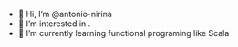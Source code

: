- 👋 Hi, I’m @antonio-nirina
- 👀 I’m interested in .
- 🌱 I’m currently learning functional programing like Scala

<!---
antonio-nirina/antonio-nirina is a ✨ special ✨ repository because its `README.md` (this file) appears on your GitHub profile.
You can click the Preview link to take a look at your changes.
--->
